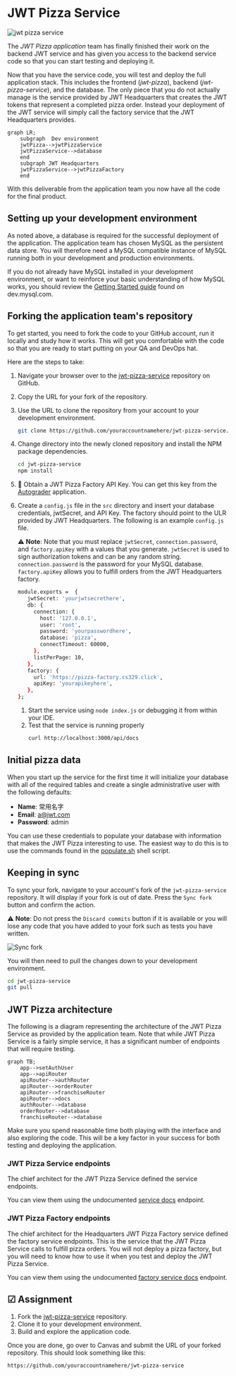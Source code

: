 # JWT Pizza Service

![jwt pizza service](jwtPizzaServicePhone.png)

The _JWT Pizza application_ team has finally finished their work on the backend JWT service and has given you access to the backend service code so that you can start testing and deploying it.

Now that you have the service code, you will test and deploy the full application stack. This includes the frontend (_jwt-pizza_), backend (_jwt-pizza-service_), and the database. The only piece that you do not actually manage is the service provided by JWT Headquarters that creates the JWT tokens that represent a completed pizza order. Instead your deployment of the JWT service will simply call the factory service that the JWT Headquarters provides.

```mermaid
graph LR;
    subgraph  Dev environment
    jwtPizza-->jwtPizzaService
    jwtPizzaService-->database
    end
    subgraph JWT Headquarters
    jwtPizzaService-->jwtPizzaFactory
    end
```

With this deliverable from the application team you now have all the code for the final product.

## Setting up your development environment

As noted above, a database is required for the successful deployment of the application. The application team has chosen MySQL as the persistent data store. You will therefore need a MySQL compatible instance of MySQL running both in your development and production environments.

If you do not already have MySQL installed in your development environment, or want to reinforce your basic understanding of how MySQL works, you should review the [Getting Started guide](https://dev.mysql.com/doc/mysql-getting-started/en/) found on dev.mysql.com.

## Forking the application team's repository

To get started, you need to fork the code to your GitHub account, run it locally and study how it works. This will get you comfortable with the code so that you are ready to start putting on your QA and DevOps hat.

Here are the steps to take:

1. Navigate your browser over to the [jwt-pizza-service](https://github.com/devops329/jwt-pizza-service) repository on GitHub.
1. Copy the URL for your fork of the repository.
1. Use the URL to clone the repository from your account to your development environment.
   ```sh
   git clone https://github.com/youraccountnamehere/jwt-pizza-service.git
   ```
1. Change directory into the newly cloned repository and install the NPM package dependencies.
   ```sh
   cd jwt-pizza-service
   npm install
   ```
1. 🚧 Obtain a JWT Pizza Factory API Key. You can get this key from the [Autograder](https://autograder.cs329.click) application.
1. Create a `config.js` file in the `src` directory and insert your database credentials, jwtSecret, and API Key. The factory should point to the ULR provided by JWT Headquarters. The following is an example `config.js` file.

   ⚠️ **Note**: Note that you must replace `jwtSecret`, `connection.password`, and `factory.apiKey` with a values that you generate. `jwtSecret` is used to sign authorization tokens and can be any random string. `connection.password` is the password for your MySQL database. `factory.apiKey` allows you to fulfill orders from the JWT Headquarters factory.

   ```sh
   module.exports =  {
      jwtSecret: 'yourjwtsecrethere',
      db: {
        connection: {
          host: '127.0.0.1',
          user: 'root',
          password: 'yourpasswordhere',
          database: 'pizza',
          connectTimeout: 60000,
        },
        listPerPage: 10,
      },
      factory: {
        url: 'https://pizza-factory.cs329.click',
        apiKey: 'yourapikeyhere',
      },
   };
   ```

   1. Start the service using `node index.js` or debugging it from within your IDE.
   1. Test that the service is running properly
      ```sh
      curl http://localhost:3000/api/docs
      ```

## Initial pizza data

When you start up the service for the first time it will initialize your database with all of the required tables and create a single administrative user with the following defaults:

- **Name**: 常用名字
- **Email**: a@jwt.com
- **Password**: admin

You can use these credentials to populate your database with information that makes the JWT Pizza interesting to use. The easiest way to do this is to use the commands found in the [populate.sh](./populate.sh) shell script.

## Keeping in sync

To sync your fork, navigate to your account's fork of the `jwt-pizza-service` repository. It will display if your fork is out of date. Press the `Sync fork` button and confirm the action.

⚠️ **Note**: Do not press the `Discard commits` button if it is available or you will lose any code that you have added to your fork such as tests you have written.

![Sync fork](syncFork.png)

You will then need to pull the changes down to your development environment.

```sh
cd jwt-pizza-service
git pull
```

## JWT Pizza architecture

The following is a diagram representing the architecture of the JWT Pizza Service as provided by the application team. Note that while JWT Pizza Service is a fairly simple service, it has a significant number of endpoints that will require testing.

```mermaid
graph TB;
    app-->setAuthUser
    app-->apiRouter
    apiRouter-->authRouter
    apiRouter-->orderRouter
    apiRouter-->franchiseRouter
    apiRouter-->docs
    authRouter-->database
    orderRouter-->database
    franchiseRouter-->database

```

Make sure you spend reasonable time both playing with the interface and also exploring the code. This will be a key factor in your success for both testing and deploying the application.

### JWT Pizza Service endpoints

The chief architect for the JWT Pizza Service defined the service endpoints.

You can view them using the undocumented [service docs](https://pizza.cs329.click/docs) endpoint.

### JWT Pizza Factory endpoints

The chief architect for the Headquarters JWT Pizza Factory service defined the factory service endpoints. This is the service that the JWT Pizza Service calls to fulfill pizza orders. You will not deploy a pizza factory, but you will need to know how to use it when you test and deploy the JWT Pizza Service.

You can view them using the undocumented [factory service docs](https://pizza.cs329.click/docs/factory) endpoint.

## ☑ Assignment

1. Fork the [jwt-pizza-service](https://github.com/devops329/jwt-pizza-service) repository.
1. Clone it to your development environment.
1. Build and explore the application code.

Once you are done, go over to Canvas and submit the URL of your forked repository. This should look something like this:

```
https://github.com/youraccountnamehere/jwt-pizza-service
```
